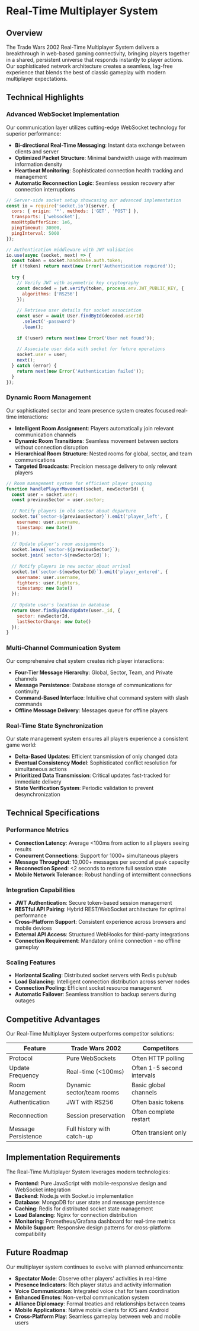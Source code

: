 # Real-Time Multiplayer System

## Overview

The Trade Wars 2002 Real-Time Multiplayer System delivers a breakthrough in web-based gaming connectivity, bringing players together in a shared, persistent universe that responds instantly to player actions. Our sophisticated network architecture creates a seamless, lag-free experience that blends the best of classic gameplay with modern multiplayer expectations.

## Technical Highlights

### Advanced WebSocket Implementation

Our communication layer utilizes cutting-edge WebSocket technology for superior performance:

* **Bi-directional Real-Time Messaging**: Instant data exchange between clients and server
* **Optimized Packet Structure**: Minimal bandwidth usage with maximum information density
* **Heartbeat Monitoring**: Sophisticated connection health tracking and management
* **Automatic Reconnection Logic**: Seamless session recovery after connection interruptions

```javascript
// Server-side socket setup showcasing our advanced implementation
const io = require('socket.io')(server, {
  cors: { origin: '*', methods: ['GET', 'POST'] },
  transports: ['websocket'],
  maxHttpBufferSize: 1e6,
  pingTimeout: 30000,
  pingInterval: 5000
});

// Authentication middleware with JWT validation
io.use(async (socket, next) => {
  const token = socket.handshake.auth.token;
  if (!token) return next(new Error('Authentication required'));
  
  try {
    // Verify JWT with asymmetric key cryptography
    const decoded = jwt.verify(token, process.env.JWT_PUBLIC_KEY, { 
      algorithms: ['RS256'] 
    });
    
    // Retrieve user details for socket association
    const user = await User.findById(decoded.userId)
      .select('-password')
      .lean();
    
    if (!user) return next(new Error('User not found'));
    
    // Associate user data with socket for future operations
    socket.user = user;
    next();
  } catch (error) {
    return next(new Error('Authentication failed'));
  }
});
```

### Dynamic Room Management

Our sophisticated sector and team presence system creates focused real-time interactions:

* **Intelligent Room Assignment**: Players automatically join relevant communication channels
* **Dynamic Room Transitions**: Seamless movement between sectors without connection disruption
* **Hierarchical Room Structure**: Nested rooms for global, sector, and team communications
* **Targeted Broadcasts**: Precision message delivery to only relevant players

```javascript
// Room management system for efficient player grouping
function handlePlayerMovement(socket, newSectorId) {
  const user = socket.user;
  const previousSector = user.sector;
  
  // Notify players in old sector about departure
  socket.to(`sector-${previousSector}`).emit('player_left', {
    username: user.username,
    timestamp: new Date()
  });
  
  // Update player's room assignments
  socket.leave(`sector-${previousSector}`);
  socket.join(`sector-${newSectorId}`);
  
  // Notify players in new sector about arrival
  socket.to(`sector-${newSectorId}`).emit('player_entered', {
    username: user.username,
    fighters: user.fighters,
    timestamp: new Date()
  });
  
  // Update user's location in database
  return User.findByIdAndUpdate(user._id, { 
    sector: newSectorId,
    lastSectorChange: new Date()
  });
}
```

### Multi-Channel Communication System

Our comprehensive chat system creates rich player interactions:

* **Four-Tier Message Hierarchy**: Global, Sector, Team, and Private channels
* **Message Persistence**: Database storage of communications for continuity
* **Command-Based Interface**: Intuitive chat command system with slash commands
* **Offline Message Delivery**: Messages queue for offline players

### Real-Time State Synchronization

Our state management system ensures all players experience a consistent game world:

* **Delta-Based Updates**: Efficient transmission of only changed data
* **Eventual Consistency Model**: Sophisticated conflict resolution for simultaneous actions
* **Prioritized Data Transmission**: Critical updates fast-tracked for immediate delivery
* **State Verification System**: Periodic validation to prevent desynchronization

## Technical Specifications

### Performance Metrics

* **Connection Latency**: Average <100ms from action to all players seeing results
* **Concurrent Connections**: Support for 1000+ simultaneous players
* **Message Throughput**: 10,000+ messages per second at peak capacity
* **Reconnection Speed**: <2 seconds to restore full session state
* **Mobile Network Tolerance**: Robust handling of intermittent connections

### Integration Capabilities

* **JWT Authentication**: Secure token-based session management
* **RESTful API Pairing**: Hybrid REST/WebSocket architecture for optimal performance
* **Cross-Platform Support**: Consistent experience across browsers and mobile devices
* **External API Access**: Structured WebHooks for third-party integrations
* **Connection Requirement**: Mandatory online connection - no offline gameplay

### Scaling Features

* **Horizontal Scaling**: Distributed socket servers with Redis pub/sub
* **Load Balancing**: Intelligent connection distribution across server nodes
* **Connection Pooling**: Efficient socket resource management
* **Automatic Failover**: Seamless transition to backup servers during outages

## Competitive Advantages

Our Real-Time Multiplayer System outperforms competitor solutions:

| Feature | Trade Wars 2002 | Competitors |
|---------|----------------|-------------|
| Protocol | Pure WebSockets | Often HTTP polling |
| Update Frequency | Real-time (<100ms) | Often 1-5 second intervals |
| Room Management | Dynamic sector/team rooms | Basic global channels |
| Authentication | JWT with RS256 | Often basic tokens |
| Reconnection | Session preservation | Often complete restart |
| Message Persistence | Full history with catch-up | Often transient only |

## Implementation Requirements

The Real-Time Multiplayer System leverages modern technologies:

* **Frontend**: Pure JavaScript with mobile-responsive design and WebSocket integration
* **Backend**: Node.js with Socket.io implementation
* **Database**: MongoDB for user state and message persistence
* **Caching**: Redis for distributed socket state management
* **Load Balancing**: Nginx for connection distribution
* **Monitoring**: Prometheus/Grafana dashboard for real-time metrics
* **Mobile Support**: Responsive design patterns for cross-platform compatibility

## Future Roadmap

Our multiplayer system continues to evolve with planned enhancements:

* **Spectator Mode**: Observe other players' activities in real-time
* **Presence Indicators**: Rich player status and activity information
* **Voice Communication**: Integrated voice chat for team coordination
* **Enhanced Emotes**: Non-verbal communication system
* **Alliance Diplomacy**: Formal treaties and relationships between teams
* **Mobile Applications**: Native mobile clients for iOS and Android
* **Cross-Platform Play**: Seamless gameplay between web and mobile users